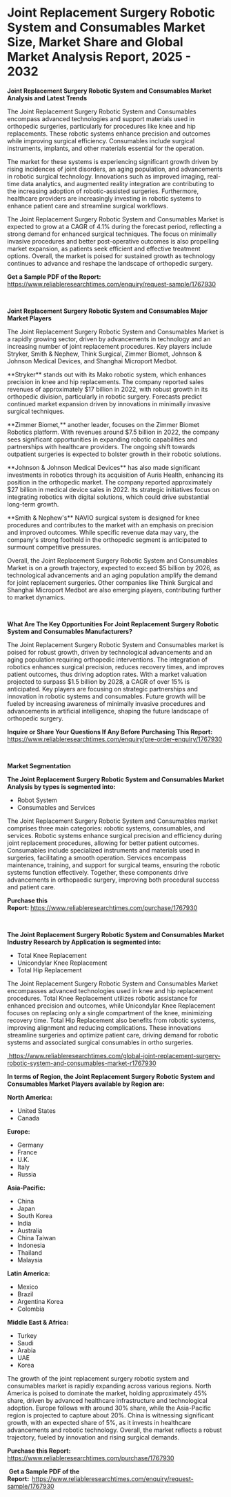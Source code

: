 <p><h1>Joint Replacement Surgery Robotic System and Consumables Market Size, Market Share and Global Market Analysis Report, 2025 - 2032</h1></p><p><strong>Joint Replacement Surgery Robotic System and Consumables Market Analysis and Latest Trends</strong></p>
<p><p>The Joint Replacement Surgery Robotic System and Consumables encompass advanced technologies and support materials used in orthopedic surgeries, particularly for procedures like knee and hip replacements. These robotic systems enhance precision and outcomes while improving surgical efficiency. Consumables include surgical instruments, implants, and other materials essential for the operation.</p><p>The market for these systems is experiencing significant growth driven by rising incidences of joint disorders, an aging population, and advancements in robotic surgical technology. Innovations such as improved imaging, real-time data analytics, and augmented reality integration are contributing to the increasing adoption of robotic-assisted surgeries. Furthermore, healthcare providers are increasingly investing in robotic systems to enhance patient care and streamline surgical workflows.</p><p>The Joint Replacement Surgery Robotic System and Consumables Market is expected to grow at a CAGR of 4.1% during the forecast period, reflecting a strong demand for enhanced surgical techniques. The focus on minimally invasive procedures and better post-operative outcomes is also propelling market expansion, as patients seek efficient and effective treatment options. Overall, the market is poised for sustained growth as technology continues to advance and reshape the landscape of orthopedic surgery.</p></p>
<p><strong>Get a Sample PDF of the Report:&nbsp;</strong> <a href="https://www.reliableresearchtimes.com/enquiry/request-sample/1767930?utm_campaign=2263&utm_medium=2&utm_source=Github&utm_content=ia&utm_term=16042025&utm_id=joint-replacement-surgery-robotic-system-and-consumables">https://www.reliableresearchtimes.com/enquiry/request-sample/1767930</a></p>
<p>&nbsp;</p>
<p><strong>Joint Replacement Surgery Robotic System and Consumables Major Market Players</strong></p>
<p><p>The Joint Replacement Surgery Robotic System and Consumables Market is a rapidly growing sector, driven by advancements in technology and an increasing number of joint replacement procedures. Key players include Stryker, Smith & Nephew, Think Surgical, Zimmer Biomet, Johnson & Johnson Medical Devices, and Shanghai Microport Medbot.</p><p>**Stryker** stands out with its Mako robotic system, which enhances precision in knee and hip replacements. The company reported sales revenues of approximately $17 billion in 2022, with robust growth in its orthopedic division, particularly in robotic surgery. Forecasts predict continued market expansion driven by innovations in minimally invasive surgical techniques.</p><p>**Zimmer Biomet,** another leader, focuses on the Zimmer Biomet Robotics platform. With revenues around $7.5 billion in 2022, the company sees significant opportunities in expanding robotic capabilities and partnerships with healthcare providers. The ongoing shift towards outpatient surgeries is expected to bolster growth in their robotic solutions.</p><p>**Johnson & Johnson Medical Devices** has also made significant investments in robotics through its acquisition of Auris Health, enhancing its position in the orthopedic market. The company reported approximately $27 billion in medical device sales in 2022. Its strategic initiatives focus on integrating robotics with digital solutions, which could drive substantial long-term growth.</p><p>**Smith & Nephew's** NAVIO surgical system is designed for knee procedures and contributes to the market with an emphasis on precision and improved outcomes. While specific revenue data may vary, the company's strong foothold in the orthopedic segment is anticipated to surmount competitive pressures.</p><p>Overall, the Joint Replacement Surgery Robotic System and Consumables Market is on a growth trajectory, expected to exceed $5 billion by 2026, as technological advancements and an aging population amplify the demand for joint replacement surgeries. Other companies like Think Surgical and Shanghai Microport Medbot are also emerging players, contributing further to market dynamics.</p></p>
<p>&nbsp;</p>
<p><strong>What Are The Key Opportunities For Joint Replacement Surgery Robotic System and Consumables Manufacturers?</strong></p>
<p><p>The Joint Replacement Surgery Robotic System and Consumables market is poised for robust growth, driven by technological advancements and an aging population requiring orthopedic interventions. The integration of robotics enhances surgical precision, reduces recovery times, and improves patient outcomes, thus driving adoption rates. With a market valuation projected to surpass $1.5 billion by 2028, a CAGR of over 15% is anticipated. Key players are focusing on strategic partnerships and innovation in robotic systems and consumables. Future growth will be fueled by increasing awareness of minimally invasive procedures and advancements in artificial intelligence, shaping the future landscape of orthopedic surgery.</p></p>
<p><strong>Inquire or Share Your Questions If Any Before Purchasing This Report:</strong> <a href="https://www.reliableresearchtimes.com/enquiry/pre-order-enquiry/1767930?utm_campaign=2263&utm_medium=2&utm_source=Github&utm_content=ia&utm_term=16042025&utm_id=joint-replacement-surgery-robotic-system-and-consumables">https://www.reliableresearchtimes.com/enquiry/pre-order-enquiry/1767930</a></p>
<p>&nbsp;</p>
<p><strong>Market Segmentation</strong></p>
<p><strong>The Joint Replacement Surgery Robotic System and Consumables Market Analysis by types is segmented into:</strong></p>
<p><ul><li>Robot System</li><li>Consumables and Services</li></ul></p>
<p><p>The Joint Replacement Surgery Robotic System and Consumables market comprises three main categories: robotic systems, consumables, and services. Robotic systems enhance surgical precision and efficiency during joint replacement procedures, allowing for better patient outcomes. Consumables include specialized instruments and materials used in surgeries, facilitating a smooth operation. Services encompass maintenance, training, and support for surgical teams, ensuring the robotic systems function effectively. Together, these components drive advancements in orthopaedic surgery, improving both procedural success and patient care.</p></p>
<p><strong>Purchase this Report:&nbsp;</strong><a href="https://www.reliableresearchtimes.com/purchase/1767930?utm_campaign=2263&utm_medium=2&utm_source=Github&utm_content=ia&utm_term=16042025&utm_id=joint-replacement-surgery-robotic-system-and-consumables">https://www.reliableresearchtimes.com/purchase/1767930</a></p>
<p>&nbsp;</p>
<p><strong>The Joint Replacement Surgery Robotic System and Consumables Market Industry Research by Application is segmented into:</strong></p>
<p><ul><li>Total Knee Replacement</li><li>Unicondylar Knee Replacement</li><li>Total Hip Replacement</li></ul></p>
<p><p>The Joint Replacement Surgery Robotic System and Consumables Market encompasses advanced technologies used in knee and hip replacement procedures. Total Knee Replacement utilizes robotic assistance for enhanced precision and outcomes, while Unicondylar Knee Replacement focuses on replacing only a single compartment of the knee, minimizing recovery time. Total Hip Replacement also benefits from robotic systems, improving alignment and reducing complications. These innovations streamline surgeries and optimize patient care, driving demand for robotic systems and associated surgical consumables in ortho surgeries.</p></p>
<p><a href="https://www.reliableresearchtimes.com/global-joint-replacement-surgery-robotic-system-and-consumables-market-r1767930?utm_campaign=2263&utm_medium=2&utm_source=Github&utm_content=ia&utm_term=16042025&utm_id=joint-replacement-surgery-robotic-system-and-consumables">&nbsp;https://www.reliableresearchtimes.com/global-joint-replacement-surgery-robotic-system-and-consumables-market-r1767930</a></p>
<p><strong>In terms of Region, the Joint Replacement Surgery Robotic System and Consumables Market Players available by Region are:</strong></p>
<p>
    <p> <strong> North America: </strong>
        <ul>
            <li>United States</li>
            <li>Canada</li>
        </ul>
        </p> 
    <p> <strong> Europe: </strong>
        <ul>
            <li>Germany</li>
            <li>France</li>
            <li>U.K.</li>
            <li>Italy</li>
            <li>Russia</li>
        </ul>
        </p> 
    <p> <strong> Asia-Pacific: </strong>
        <ul>
            <li>China</li>
            <li>Japan</li>
            <li>South Korea</li>
            <li>India</li>
            <li>Australia</li>
            <li>China Taiwan</li>
            <li>Indonesia</li>
            <li>Thailand</li>
            <li>Malaysia</li>
        </ul>
        </p> 
    <p> <strong> Latin America: </strong>
        <ul>
            <li>Mexico</li>
            <li>Brazil</li>
            <li>Argentina Korea</li>
            <li>Colombia</li>
        </ul>
        </p> 
    <p> <strong> Middle East & Africa: </strong>
        <ul>
            <li>Turkey</li>
            <li>Saudi</li>
            <li>Arabia</li>
            <li>UAE</li>
            <li>Korea</li>
        </ul>
    </p>
    </p>
<p><p>The growth of the joint replacement surgery robotic system and consumables market is rapidly expanding across various regions. North America is poised to dominate the market, holding approximately 45% share, driven by advanced healthcare infrastructure and technological adoption. Europe follows with around 30% share, while the Asia-Pacific region is projected to capture about 20%. China is witnessing significant growth, with an expected share of 5%, as it invests in healthcare advancements and robotic technology. Overall, the market reflects a robust trajectory, fueled by innovation and rising surgical demands.</p></p>
<p><strong>Purchase this Report: </strong><a href="https://www.reliableresearchtimes.com/purchase/1767930?utm_campaign=2263&utm_medium=2&utm_source=Github&utm_content=ia&utm_term=16042025&utm_id=joint-replacement-surgery-robotic-system-and-consumables">https://www.reliableresearchtimes.com/purchase/1767930</a></p>
<p>&nbsp;<strong>Get a Sample PDF of the Report:&nbsp;&nbsp;</strong><a href="https://www.reliableresearchtimes.com/enquiry/request-sample/1767930?utm_campaign=2263&utm_medium=2&utm_source=Github&utm_content=ia&utm_term=16042025&utm_id=joint-replacement-surgery-robotic-system-and-consumables">https://www.reliableresearchtimes.com/enquiry/request-sample/1767930</a></p>
<p><strong></strong></p>
<p><p></p><p></p><p></p></p>